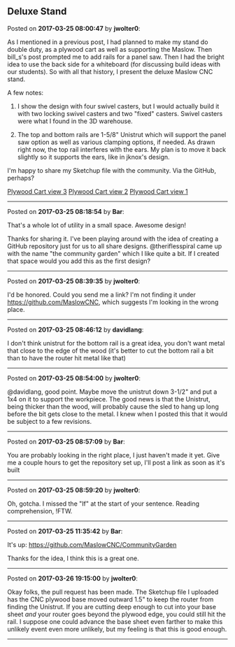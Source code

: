 ## Deluxe Stand
Posted on **2017-03-25 08:00:47** by **jwolter0**:

As I mentioned in a previous post, I had planned to make my stand do double duty, as a plywood cart as well as supporting the Maslow.  Then bill_s's post prompted me to add rails for a panel saw.  Then I had the bright idea to use the back side for a whiteboard (for discussing build ideas with our students).  So with all that history, I present the deluxe Maslow CNC stand. 



A few notes:



1. I show the design with four swivel casters, but I would actually build it with two locking swivel casters and two "fixed" casters.  Swivel casters were what I found in the 3D warehouse.



2. The top and bottom rails are 1-5/8" Unistrut which will support the panel saw option as well as various clamping options, if needed.  As drawn right now, the top rail interferes with the ears.  My plan is to move it back slightly so it supports the ears, like in jknox's design.  



I'm happy to share my Sketchup file with the community.  Via the GitHub, perhaps?



 [Plywood Cart view 3](../../images/VM/uc/VMuc_plywoodcartview3.jpg.jpg) [Plywood Cart view 2](../../images/g4/uB/g4uB_plywoodcartview2.jpg.jpg) [Plywood Cart view 1](../../images/oj/QT/ojQT_plywoodcartview1.jpg.jpg)

---

Posted on **2017-03-25 08:18:54** by **Bar**:

That's a whole lot of utility in a small space. Awesome design!



Thanks for sharing it. I've been playing around with the idea of creating a GitHub repository just for us to all share designs. @theriflesspiral came up with the name "the community garden" which I like quite a bit. If I created that space would you add this as the first design?

---

Posted on **2017-03-25 08:39:35** by **jwolter0**:

I'd be honored.  Could you send me a link?  I'm not finding it under https://github.com/MaslowCNC, which suggests I'm looking in the wrong place.

---

Posted on **2017-03-25 08:46:12** by **davidlang**:

I don't think unistrut for the bottom rail is a great idea, you don't want metal that close to the edge of the wood (it's better to cut the bottom rail a bit than to have the router hit metal like that)

---

Posted on **2017-03-25 08:54:00** by **jwolter0**:

@davidlang, good point.  Maybe move the unistrut down 3-1/2" and put a 1x4 on it to support the workpiece.  The good news is that the Unistrut, being thicker than the wood, will probably cause the sled to hang up long before the bit gets close to the metal.  I knew when I posted this that it would be subject to a few revisions.

---

Posted on **2017-03-25 08:57:09** by **Bar**:

You are probably looking in the right place, I just haven't  made it yet. Give me a couple hours to get the repository set up, I'll post a link as soon as it's built

---

Posted on **2017-03-25 08:59:20** by **jwolter0**:

Oh, gotcha.  I missed the "If" at the start of your sentence.  Reading comprehension, !FTW.

---

Posted on **2017-03-25 11:35:42** by **Bar**:

It's up: https://github.com/MaslowCNC/CommunityGarden



Thanks for the idea, I think this is a great one.

---

Posted on **2017-03-26 19:15:00** by **jwolter0**:

Okay folks, the pull request has been made.  The Sketchup file I uploaded has the CNC plywood base moved outward 1.5" to keep the router from finding the Unistrut.  If you are cutting deep enough to cut into your base sheet *and* your router goes beyond the plywood edge, you could still hit the rail.  I suppose one could advance the base sheet even farther to make this unlikely event even more unlikely, but my feeling is that this is good enough.

---

